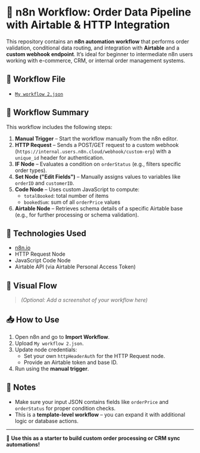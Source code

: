 # 🔁 n8n Workflow: Order Data Pipeline with Airtable & HTTP Integration

This repository contains an **n8n automation workflow** that performs order validation, conditional data routing, and integration with **Airtable** and a **custom webhook endpoint**. It’s ideal for beginner to intermediate n8n users working with e-commerce, CRM, or internal order management systems.

## 📂 Workflow File

- [`My workflow 2.json`](./My%20workflow%202.json)

## 🚀 Workflow Summary

This workflow includes the following steps:

1. **Manual Trigger** – Start the workflow manually from the n8n editor.
2. **HTTP Request** – Sends a POST/GET request to a custom webhook (`https://internal.users.n8n.cloud/webhook/custom-erp`) with a `unique_id` header for authentication.
3. **IF Node** – Evaluates a condition on `orderStatus` (e.g., filters specific order types).
4. **Set Node ("Edit Fields")** – Manually assigns values to variables like `orderID` and `customerID`.
5. **Code Node** – Uses custom JavaScript to compute:
   - `totalBooked`: total number of items
   - `bookedSum`: sum of all `orderPrice` values
6. **Airtable Node** – Retrieves schema details of a specific Airtable base (e.g., for further processing or schema validation).

## 🔧 Technologies Used

- [n8n.io](https://n8n.io/)
- HTTP Request Node
- JavaScript Code Node
- Airtable API (via Airtable Personal Access Token)

## 📸 Visual Flow

> *(Optional: Add a screenshot of your workflow here)*

## 📥 How to Use

1. Open n8n and go to **Import Workflow**.
2. Upload `My workflow 2.json`.
3. Update node credentials:
   - Set your own `httpHeaderAuth` for the HTTP Request node.
   - Provide an Airtable token and base ID.
4. Run using the **manual trigger**.

## 📌 Notes

- Make sure your input JSON contains fields like `orderPrice` and `orderStatus` for proper condition checks.
- This is a **template-level workflow** – you can expand it with additional logic or database actions.

---

🧠 **Use this as a starter to build custom order processing or CRM sync automations!**

